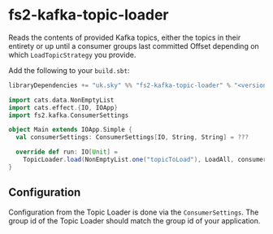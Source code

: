 # fs2-kafka-topic-loader

Reads the contents of provided Kafka topics, either the topics in their entirety or up until a consumer groups last
committed Offset depending on which `LoadTopicStrategy` you provide.

Add the following to your `build.sbt`:

```scala
libraryDependencies += "uk.sky" %% "fs2-kafka-topic-loader" % "<version>"
```

```scala
import cats.data.NonEmptyList
import cats.effect.{IO, IOApp}
import fs2.kafka.ConsumerSettings

object Main extends IOApp.Simple {
  val consumerSettings: ConsumerSettings[IO, String, String] = ???

  override def run: IO[Unit] =
    TopicLoader.load(NonEmptyList.one("topicToLoad"), LoadAll, consumerSettings).evalTap(IO.println).compile.drain
}
```

## Configuration

Configuration from the Topic Loader is done via the `ConsumerSettings`. The group id of the Topic Loader should match
the group id of your application.

